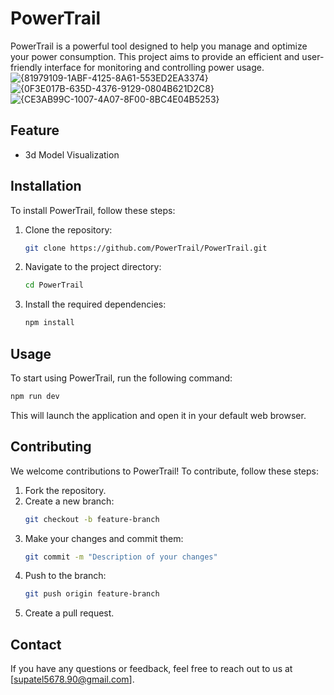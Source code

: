 # PowerTrail

PowerTrail is a powerful tool designed to help you manage and optimize your power consumption. This project aims to provide an efficient and user-friendly interface for monitoring and controlling power usage.
![{81979109-1ABF-4125-8A61-553ED2EA3374}](https://github.com/user-attachments/assets/5a206315-6d5b-4aeb-9674-7a3665d644a8)
![{0F3E017B-635D-4376-9129-0804B621D2C8}](https://github.com/user-attachments/assets/15b708c3-f408-4325-8676-8548039cfe36)
![{CE3AB99C-1007-4A07-8F00-8BC4E04B5253}](https://github.com/user-attachments/assets/c32fefc0-32d4-4a62-ab0a-d574a18bc643)


## Feature

- 3d Model Visualization

## Installation

To install PowerTrail, follow these steps:

1. Clone the repository:
    ```bash
    git clone https://github.com/PowerTrail/PowerTrail.git
    ```
2. Navigate to the project directory:
    ```bash
    cd PowerTrail
    ```
3. Install the required dependencies:
    ```bash
    npm install
    ```

## Usage

To start using PowerTrail, run the following command:

```bash
npm run dev
```

This will launch the application and open it in your default web browser.

## Contributing

We welcome contributions to PowerTrail! To contribute, follow these steps:

1. Fork the repository.
2. Create a new branch:
    ```bash
    git checkout -b feature-branch
    ```
3. Make your changes and commit them:
    ```bash
    git commit -m "Description of your changes"
    ```
4. Push to the branch:
    ```bash
    git push origin feature-branch
    ```
5. Create a pull request.

## Contact

If you have any questions or feedback, feel free to reach out to us at [supatel5678.90@gmail.com].

